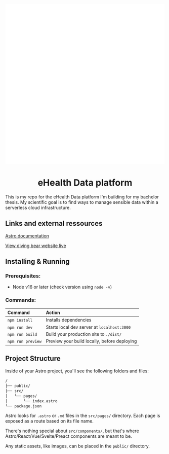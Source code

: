 <img src="./public/elefant.png">

<h1 align="center">eHealth Data platform</h1>

This is my repo for the eHealth Data platform I'm building for my bachelor thesis.
My scientific goal is to find ways to manage sensible data within a serverless cloud infrastructure.

## Links and external ressources

[Astro documentation](https://github.com/withastro/astro)

[View diving bear website live](https://divingbearmusic.com)

## Installing & Running

### Prerequisites:

- Node v16 or later (check version using `node -v`)

### Commands:

| Command           | Action                                       |
| :---------------- | :------------------------------------------- |
| `npm install`     | Installs dependencies                        |
| `npm run dev`     | Starts local dev server at `localhost:3000`  |
| `npm run build`   | Build your production site to `./dist/`      |
| `npm run preview` | Preview your build locally, before deploying |

## Project Structure

Inside of your Astro project, you'll see the following folders and files:

```
/
├── public/
├── src/
│   └── pages/
│       └── index.astro
└── package.json
```

Astro looks for `.astro` or `.md` files in the `src/pages/` directory. Each page is exposed as a route based on its file name.

There's nothing special about `src/components/`, but that's where Astro/React/Vue/Svelte/Preact components are meant to be.

Any static assets, like images, can be placed in the `public/` directory.
